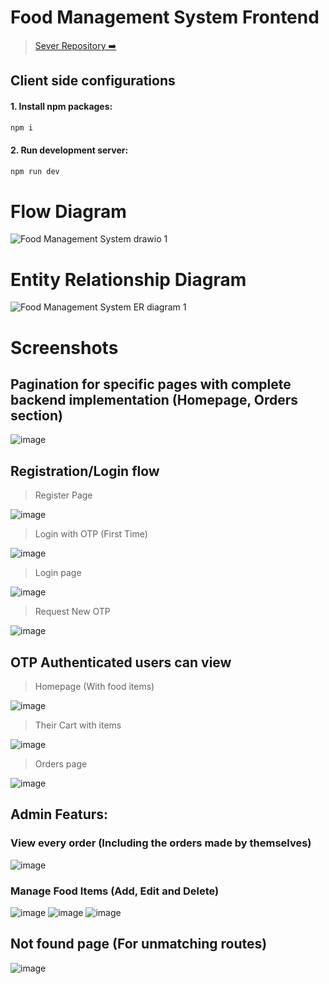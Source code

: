 # Food Management System Frontend

> [Sever Repository ➡️](https://github.com/VishnuKumarSS/Food-Management-System-Django-BE)

## Client side configurations

#### 1. Install npm packages:
```bash
npm i
```

#### 2. Run development server:
```bash
npm run dev
```

# Flow Diagram
![Food Management System drawio 1](https://github.com/VishnuKumarSS/Food-Management-System-ReactJS-FE/assets/90044424/51d79e63-6b09-4009-8323-f02c757fd18c)

# Entity Relationship Diagram
![Food Management System ER diagram 1](https://github.com/VishnuKumarSS/Food-Management-System-ReactJS-FE/assets/90044424/f5b0554f-2f8f-4096-bce4-9063e25a630e)

# Screenshots

## Pagination for specific pages with complete backend implementation (Homepage, Orders section)
![image](https://github.com/VishnuKumarSS/Food-Management-System-ReactJS-FE/assets/90044424/647c2a67-2fe0-42ec-b2dd-92c6447c80c4)

## Registration/Login flow
> Register Page

![image](https://github.com/VishnuKumarSS/Food-Management-System-ReactJS-FE/assets/90044424/db9d7a85-e031-47ff-8cad-bb77f413a01e)

> Login with OTP (First Time)

![image](https://github.com/VishnuKumarSS/Food-Management-System-ReactJS-FE/assets/90044424/8bbba546-0960-4432-8a37-48c4702e46da)

> Login page

![image](https://github.com/VishnuKumarSS/Food-Management-System-ReactJS-FE/assets/90044424/d657a9bd-9f7b-4aa0-9242-ad94f26d2bd7)

> Request New OTP

![image](https://github.com/VishnuKumarSS/Food-Management-System-ReactJS-FE/assets/90044424/c172b743-fed2-4f73-90d4-e228e2fa60b4)

## OTP Authenticated users can view
> Homepage (With food items)

![image](https://github.com/VishnuKumarSS/Food-Management-System-ReactJS-FE/assets/90044424/7a8c9e09-46f7-4009-9bdc-a4ac59402628)

> Their Cart with items

![image](https://github.com/VishnuKumarSS/Food-Management-System-ReactJS-FE/assets/90044424/95711988-e0b3-4902-bb8c-aceff048d37b)

> Orders page 

![image](https://github.com/VishnuKumarSS/Food-Management-System-ReactJS-FE/assets/90044424/5431dd49-8fcb-42f8-8c45-ceccfab5eace)

## Admin Featurs:

### View every order (Including the orders made by themselves)
![image](https://github.com/VishnuKumarSS/Food-Management-System-ReactJS-FE/assets/90044424/1bd42b12-a8d9-4f66-8de8-3634d8857eb5)

### Manage Food Items (Add, Edit and Delete)

![image](https://github.com/VishnuKumarSS/Food-Management-System-ReactJS-FE/assets/90044424/7c587acc-e8d6-4040-a414-8d1869043b72)
![image](https://github.com/VishnuKumarSS/Food-Management-System-ReactJS-FE/assets/90044424/8038cb76-0385-463e-94ed-b0522bac53ee)
![image](https://github.com/VishnuKumarSS/Food-Management-System-ReactJS-FE/assets/90044424/3f9f6452-5759-4b7d-ab15-f75988dbe3e0)

## Not found page (For unmatching routes) 
![image](https://github.com/VishnuKumarSS/Food-Management-System-ReactJS-FE/assets/90044424/816ca90a-ef67-421c-9556-d435ebead4be)
